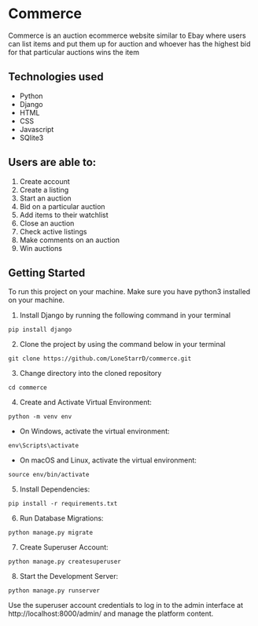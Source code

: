 # Commerce 

Commerce is an auction ecommerce website similar to Ebay where users can list items and put them up for auction and whoever has the highest bid for that particular auctions wins the item

## **Technologies used**

* Python
* Django
* HTML
* CSS
* Javascript
* SQlite3

## Users are able to:

1. Create account
2. Create a listing
3. Start an auction
4. Bid on a particular auction
5. Add items to their watchlist
6. Close an auction
7. Check active listings
8. Make comments on an auction
9. Win auctions

## Getting Started
To run this project on your machine. Make sure you have python3 installed on your machine.

1. Install Django by running the following command in your terminal


`pip install django`


2. Clone the project by using the command below in your terminal

`git clone https://github.com/LoneStarrD/commerce.git`

3. Change directory into the cloned repository

`cd commerce`

4. Create and Activate Virtual Environment: 

`python -m venv env`

* On Windows, activate the virtual environment:

`env\Scripts\activate`

* On macOS and Linux, activate the virtual environment:

`source env/bin/activate`

5. Install Dependencies:

`pip install -r requirements.txt`

6. Run Database Migrations:

`python manage.py migrate`

7. Create Superuser Account:

`python manage.py createsuperuser`

8. Start the Development Server:

`python manage.py runserver`

Use the superuser account credentials to log in to the admin interface at http://localhost:8000/admin/ and manage the platform content.

